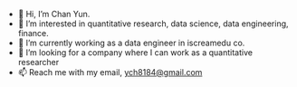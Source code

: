 - 👋 Hi, I’m Chan Yun.
- 👀 I’m interested in quantitative research, data science, data engineering, finance.
- 🌱 I’m currently working as a data engineer in iscreamedu co.
- 💞️ I’m looking for a company where I can work as a quantitative researcher
- 📫 Reach me with my email, ych8184@gmail.com

<!---
ych8184/ych8184 is a ✨ special ✨ repository because its `README.md` (this file) appears on your GitHub profile.
You can click the Preview link to take a look at your changes.
--->
